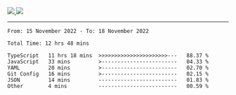 
<a href="https://github.com/anuraghazra/github-readme-stats">
  <img src="https://github-readme-stats.vercel.app/api?username=iaizawa0623&show_icons=true&count_private=true&theme=dracula&line_height=40" />
  <img src="https://github-readme-stats.vercel.app/api/top-langs/?username=iaizawa0623&count_private=true&theme=dracula" />
</a>

***

<!--START_SECTION:waka-->

```text
From: 15 November 2022 - To: 18 November 2022

Total Time: 12 hrs 48 mins

TypeScript   11 hrs 18 mins  >>>>>>>>>>>>>>>>>>>>>>---   88.37 %
JavaScript   33 mins         >------------------------   04.33 %
YAML         20 mins         >------------------------   02.70 %
Git Config   16 mins         >------------------------   02.15 %
JSON         14 mins         -------------------------   01.83 %
Other        4 mins          -------------------------   00.59 %
```

<!--END_SECTION:waka-->
